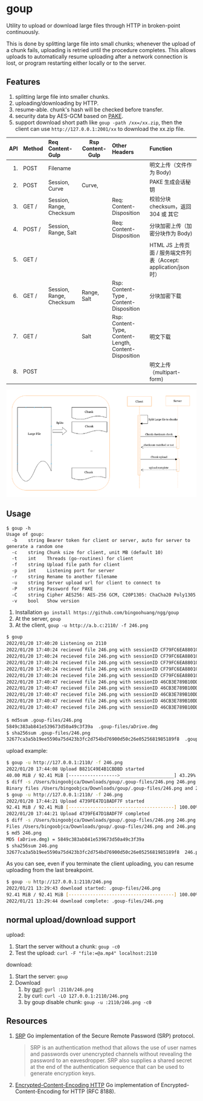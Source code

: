 # goup

Utility to upload or download large files through HTTP in broken-point continuously.

This is done by splitting large file into small chunks; whenever the upload of a chunk fails, uploading is retried until
the procedure completes. This allows uploads to automatically resume uploading after a network connection is lost, or
program restarting either locally or to the server.

## Features

1. splitting large file into smaller chunks.
2. uploading/downloading by HTTP.
3. resume-able. chunk's hash will be checked before transfer.
4. security data by AES-GCM based on [PAKE](https://github.com/schollz/pake).
5. support download short path like `goup -path /xx=/xx.zip`, then the client can use `http://127.0.0.1:2001/xx` to
   download the xx.zip file.

| API | Method | Req Content-Gulp         | Rsp Content-Gulp | Other Headers                                          | Function                                           |
|----:|:-------|:-------------------------|------------------|:-------------------------------------------------------|:---------------------------------------------------|
|  1. | POST   | Filename                 |                  |                                                        | 明文上传（文件作为 Body)                                    |
|  2. | POST   | Session, Curve           | Curve,           |                                                        | PAKE 生成会话秘钥                                        |
|  3. | GET /  | Session, Range, Checksum |                  | Req: Content-Disposition                               | 校验分块 checksum，返回 304 或 其它                          |
|  4. | POST / | Session, Range, Salt     |                  | Req: Content-Disposition                               | 分块加密上传（加密分块作为 Body)                                |
|  5. | GET /  |                          |                  |                                                        | HTML JS 上传页面 / 服务端文件列表（Accept: application/json 时） |
|  6. | GET /  | Session, Range, Checksum | Range, Salt      | Rsp: Content-Type , Content-Disposition                | 分块加密下载                                             |
|  7. | GET /  |                          | Salt             | Rsp: Content-Type, Content-Length, Content-Disposition | 明文下载                                               |
|  8. | POST   |                          |                  |                                                        | 明文上传（multipart-form)                               |

![](_doc/img.png)

## Usage

```shell
$ goup -h
Usage of goup:
  -b    string Bearer token for client or server, auto for server to generate a random one
  -c    string Chunk size for client, unit MB (default 10)
  -t    int    Threads (go-routines) for client
  -f    string Upload file path for client
  -p    int    Listening port for server
  -r    string Rename to another filename
  -u    string Server upload url for client to connect to
  -P    string Password for PAKE
  -C    string Cipher AES256: AES-256 GCM, C20P1305: ChaCha20 Poly1305
  -v    bool   Show version
```

1. Installation `go install https://github.com/bingoohuang/ngg/goup`
2. At the server, `goup`
3. At the client, `goup -u http://a.b.c:2110/ -f 246.png`

```sh
$ goup
2022/01/20 17:40:20 Listening on 2110
2022/01/20 17:40:24 recieved file 246.png with sessionID CF79FC6EA88010E1, range bytes 0-10485760/96894303
2022/01/20 17:40:24 recieved file 246.png with sessionID CF79FC6EA88010E1, range bytes 10485760-20971520/96894303
2022/01/20 17:40:24 recieved file 246.png with sessionID CF79FC6EA88010E1, range bytes 20971520-31457280/96894303
2022/01/20 17:40:24 recieved file 246.png with sessionID CF79FC6EA88010E1, range bytes 31457280-41943040/96894303
2022/01/20 17:40:24 recieved file 246.png with sessionID CF79FC6EA88010E1, range bytes 41943040-52428800/96894303
2022/01/20 17:40:47 recieved file 246.png with sessionID 46CB3E789B10DDB5, range bytes 52428800-62914560/96894303
2022/01/20 17:40:47 recieved file 246.png with sessionID 46CB3E789B10DDB5, range bytes 62914560-73400320/96894303
2022/01/20 17:40:47 recieved file 246.png with sessionID 46CB3E789B10DDB5, range bytes 73400320-83886080/96894303
2022/01/20 17:40:47 recieved file 246.png with sessionID 46CB3E789B10DDB5, range bytes 83886080-94371840/96894303
2022/01/20 17:40:47 recieved file 246.png with sessionID 46CB3E789B10DDB5, range bytes 94371840-96894303/96894303

$ md5sum .goup-files/246.png
5849c383ab841e539673d50a49c3f39a  .goup-files/aDrive.dmg
$ sha256sum .goup-files/246.png
32677ca3a5b19ee5590a75d423b3fc2d754bd76900d50c26e0525681985189f8  .goup-files/aDrive.dmg
```

upload example:

```sh
$ goup -u http://127.0.0.1:2110/ -f 246.png
2022/01/20 17:44:08 Upload B821C49E4B1CBDBD started
40.00 MiB / 92.41 MiB [------------------>____________________] 43.29% ? p/s^C
$ diff -s /Users/bingoobjca/Downloads/goup/.goup-files/246.png 246.png
Binary files /Users/bingoobjca/Downloads/goup/.goup-files/246.png and 246.png differ
$ goup -u http://127.0.0.1:2110/ -f 246.png
2022/01/20 17:44:21 Upload 4739FE47D18ADF7F started
92.41 MiB / 92.41 MiB [---------------------------------------] 100.00% 121.54 MiB p/s
2022/01/20 17:44:21 Upload 4739FE47D18ADF7F completed
$ diff -s /Users/bingoobjca/Downloads/goup/.goup-files/246.png 246.png
Files /Users/bingoobjca/Downloads/goup/.goup-files/246.png and 246.png are identical
$ md5 246.png
MD5 (aDrive.dmg) = 5849c383ab841e539673d50a49c3f39a
$ sha256sum 246.png
32677ca3a5b19ee5590a75d423b3fc2d754bd76900d50c26e0525681985189f8  246.png
```

As you can see, even if you terminate the client uploading, you can resume uploading from the last breakpoint.

```sh
$ goup -u http://127.0.0.1:2110/246.png
2022/01/21 13:29:43 download started: .goup-files/246.png
92.41 MiB / 92.41 MiB [---------------------------------------] 100.00% 97.56 MiB p/s
2022/01/21 13:29:44 download complete: .goup-files/246.png
```

## normal upload/download support

upload:

1. Start the server without a chunk: `goup -c0`
2. Test the upload: `curl -F "file:=@a.mp4" localhost:2110`

download:

1. Start the server: `goup`
2. Download
    1. by [gurl](https://github.com/bingoohuang/gurl): `gurl :2110/246.png`
    2. by curl: `curl -LO 127.0.0.1:2110/246.png`
    3. by goup disable chunk: `goup -u :2110/246.png -c0`

## Resources

1. [SRP](https://github.com/posterity/srp) Go implementation of the Secure Remote Password (SRP) protocol.
   > SRP is an authentication method that allows the use of user names and passwords over unencrypted channels without
   revealing the password to an eavesdropper.
   > SRP also supplies a shared secret at the end of the authentication sequence that can be used to generate encryption
   keys.
2. [Encrypted-Content-Encoding HTTP](https://github.com/posterity/ece) Go implementation of Encrypted-Content-Encoding
   for HTTP (RFC 8188).
